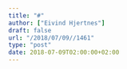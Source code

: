 ```yaml
---
title: "#"
author: ["Eivind Hjertnes"]
draft: false
url: "/2018/07/09//1461"
type: "post"
date: 2018-07-09T02:00:00+02:00
---
```

